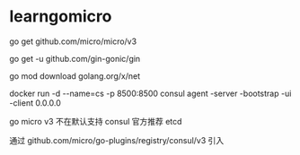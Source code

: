 # learngomicro

go get github.com/micro/micro/v3

go get -u github.com/gin-gonic/gin

go mod download golang.org/x/net

docker run -d --name=cs -p 8500:8500 consul agent -server -bootstrap -ui -client 0.0.0.0

go micro v3 不在默认支持 consul 官方推荐 etcd 

通过 github.com/micro/go-plugins/registry/consul/v3 引入